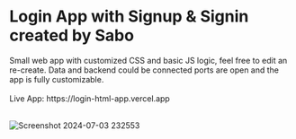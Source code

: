 <h1>Login App with Signup & Signin created by Sabo</h1>
Small web app with customized CSS and basic JS logic, feel free to edit an re-create. Data and backend could be connected ports are open and the app is fully customizable.
<br>
<br>
Live App: https://login-html-app.vercel.app
<br>
<br>

![Screenshot 2024-07-03 232553](https://github.com/JDsabo/login-html-app/assets/82731778/9e9c3244-d420-4f49-bd14-e5f66adeef9b)
